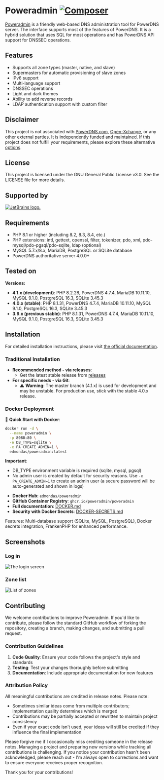 # Poweradmin [![Composer](https://github.com/poweradmin/poweradmin/actions/workflows/php.yml/badge.svg)](https://github.com/poweradmin/poweradmin/actions/workflows/php.yml)

[Poweradmin](https://www.poweradmin.org) is a friendly web-based DNS administration tool for PowerDNS server. The
interface supports most of
the features of PowerDNS. It is a hybrid solution that uses SQL for most operations and has PowerDNS API support for
DNSSEC operations.

## Features

- Supports all zone types (master, native, and slave)
- Supermasters for automatic provisioning of slave zones
- IPv6 support
- Multi-language support
- DNSSEC operations
- Light and dark themes
- Ability to add reverse records
- LDAP authentication support with custom filter

## Disclaimer

This project is not associated
with [PowerDNS.com](https://www.powerdns.com/index.html), [Open-Xchange](https://www.open-xchange.com), or any other
external parties.
It is independently funded and maintained. If this project does not fulfill your requirements, please explore these
alternative [options](https://github.com/PowerDNS/pdns/wiki/WebFrontends).

## License

This project is licensed under the GNU General Public License v3.0. See the LICENSE file for more details.

## Supported by

[![JetBrains logo.](https://resources.jetbrains.com/storage/products/company/brand/logos/jetbrains.svg)](https://jb.gg/OpenSourceSupport)

## Requirements

* PHP 8.1 or higher (including 8.2, 8.3, 8.4, etc.)
* PHP extensions: intl, gettext, openssl, filter, tokenizer, pdo, xml, pdo-mysql/pdo-pgsql/pdo-sqlite, ldap (optional)
* MySQL 5.7.x/8.x, MariaDB, PostgreSQL or SQLite database
* PowerDNS authoritative server 4.0.0+

## Tested on

**Versions:**
- **4.1.x (development)**: PHP 8.2.28, PowerDNS 4.7.4, MariaDB 10.11.10, MySQL 9.1.0, PostgreSQL 16.3, SQLite 3.45.3
- **4.0.x (stable)**: PHP 8.1.31, PowerDNS 4.7.4, MariaDB 10.11.10, MySQL 9.1.0, PostgreSQL 16.3, SQLite 3.45.3
- **3.9.x (previous stable)**: PHP 8.1.31, PowerDNS 4.7.4, MariaDB 10.11.10, MySQL 9.1.0, PostgreSQL 16.3, SQLite 3.45.3

## Installation

For detailed installation instructions, please visit [the official documentation](https://docs.poweradmin.org/installation/).

### Traditional Installation

* **Recommended method - via releases**:
    * Get the latest stable release from [releases](https://github.com/poweradmin/poweradmin/releases)
* **For specific needs - via Git**:
    * ⚠️ **Warning**: The master branch (4.1.x) is used for development and may be unstable. For production use, stick with the stable 4.0.x release.

### Docker Deployment

🐳 **Quick Start with Docker**:
```bash
docker run -d \
  --name poweradmin \
  -p 8080:80 \
  -e DB_TYPE=sqlite \
  -e PA_CREATE_ADMIN=1 \
  edmondas/poweradmin:latest
```

**Important**: 
- DB_TYPE environment variable is required (sqlite, mysql, pgsql)
- No admin user is created by default for security reasons. Use `-e PA_CREATE_ADMIN=1` to create an admin user (a secure password will be auto-generated and shown in logs)

* **Docker Hub**: `edmondas/poweradmin`
* **GitHub Container Registry**: `ghcr.io/poweradmin/poweradmin`
* **Full documentation**: [DOCKER.md](DOCKER.md)
* **Security with Docker Secrets**: [DOCKER-SECRETS.md](DOCKER-SECRETS.md)

Features: Multi-database support (SQLite, MySQL, PostgreSQL), Docker secrets integration, FrankenPHP for enhanced performance.

## Screenshots

### Log in

![The login screen](https://docs.poweradmin.org/screenshots/ignite_login.png)

### Zone list

![List of zones](https://docs.poweradmin.org/screenshots/ignite_zone_list.png)

## Contributing

We welcome contributions to improve Poweradmin. If you'd like to contribute, please follow the standard GitHub workflow
of forking the repository, creating a branch, making changes, and submitting a pull request.

### Contribution Guidelines

1. **Code Quality**: Ensure your code follows the project's style and standards
2. **Testing**: Test your changes thoroughly before submitting
3. **Documentation**: Include appropriate documentation for new features

### Attribution Policy

All meaningful contributions are credited in release notes. Please note:

- Sometimes similar ideas come from multiple contributors; implementation quality determines which is merged
- Contributions may be partially accepted or rewritten to maintain project consistency
- Even if your exact code isn't used, your ideas will still be credited if they influence the final implementation

Please forgive me if I occasionally miss crediting someone in the release notes. Managing a project and preparing new
versions while tracking all contributions is challenging. If you notice your contribution hasn't been acknowledged,
please reach out - I'm always open to corrections and want to ensure everyone receives proper recognition.

Thank you for your contributions!
